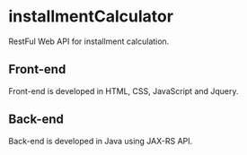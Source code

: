 # installmentCalculator

RestFul Web API for installment calculation. 

## Front-end 
Front-end is developed in HTML, CSS, JavaScript and Jquery. 

## Back-end
Back-end is developed in Java using JAX-RS API.
